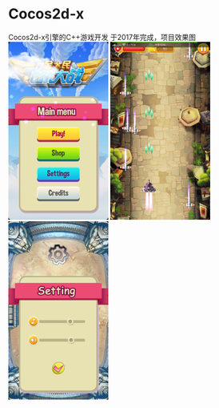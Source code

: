 # Cocos2d-x
<div>
Cocos2d-x引擎的C++游戏开发
于2017年完成，项目效果图
</div>
<div>
<img src="https://github.com/IamaC11/Cocos2d-x-C-/blob/main/show/Screenshot_2017-08-24-00-44-37-419_com.plane.png" width="200px">
<img src="https://github.com/IamaC11/Cocos2d-x-C-/blob/main/show/Screenshot_2017-08-24-00-45-07-310_com.plane.png" width="200px">
<img src="https://github.com/IamaC11/Cocos2d-x-C-/blob/main/show/Screenshot_2017-08-24-11-52-28-968_com.plane.png" width="200px">
</div>
